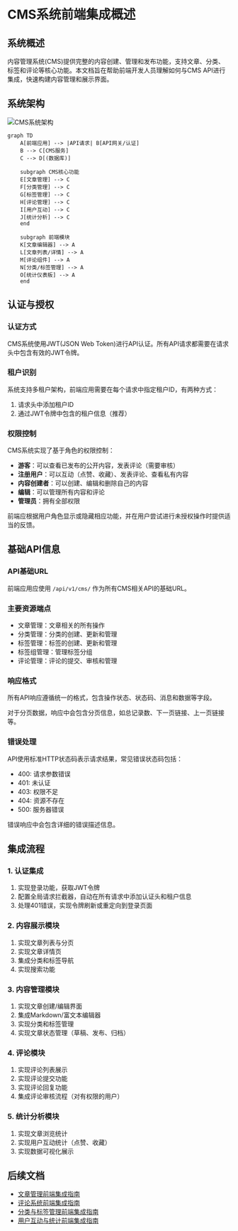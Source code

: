 # CMS系统前端集成概述

## 系统概述

内容管理系统(CMS)提供完整的内容创建、管理和发布功能，支持文章、分类、标签和评论等核心功能。本文档旨在帮助前端开发人员理解如何与CMS API进行集成，快速构建内容管理和展示界面。

## 系统架构

![CMS系统架构](../frontend/images/cms_architecture.png)

```mermaid
graph TD
    A[前端应用] --> |API请求| B[API网关/认证]
    B --> C[CMS服务]
    C --> D[(数据库)]
    
    subgraph CMS核心功能
    E[文章管理] --> C
    F[分类管理] --> C
    G[标签管理] --> C
    H[评论管理] --> C
    I[用户互动] --> C
    J[统计分析] --> C
    end
    
    subgraph 前端模块
    K[文章编辑器] --> A
    L[文章列表/详情] --> A
    M[评论组件] --> A
    N[分类/标签管理] --> A
    O[统计仪表板] --> A
    end
```

## 认证与授权

### 认证方式

CMS系统使用JWT(JSON Web Token)进行API认证。所有API请求都需要在请求头中包含有效的JWT令牌。

### 租户识别

系统支持多租户架构，前端应用需要在每个请求中指定租户ID，有两种方式：

1. 请求头中添加租户ID
2. 通过JWT令牌中包含的租户信息（推荐）

### 权限控制

CMS系统实现了基于角色的权限控制：

- **游客**：可以查看已发布的公开内容，发表评论（需要审核）
- **注册用户**：可以互动（点赞、收藏）、发表评论、查看私有内容
- **内容创建者**：可以创建、编辑和删除自己的内容
- **编辑**：可以管理所有内容和评论
- **管理员**：拥有全部权限

前端应根据用户角色显示或隐藏相应功能，并在用户尝试进行未授权操作时提供适当的反馈。

## 基础API信息

### API基础URL

前端应用应使用 `/api/v1/cms/` 作为所有CMS相关API的基础URL。

### 主要资源端点

- 文章管理：文章相关的所有操作
- 分类管理：分类的创建、更新和管理
- 标签管理：标签的创建、更新和管理
- 标签组管理：管理标签分组
- 评论管理：评论的提交、审核和管理

### 响应格式

所有API响应遵循统一的格式，包含操作状态、状态码、消息和数据等字段。

对于分页数据，响应中会包含分页信息，如总记录数、下一页链接、上一页链接等。

### 错误处理

API使用标准HTTP状态码表示请求结果，常见错误状态码包括：

- 400: 请求参数错误
- 401: 未认证
- 403: 权限不足
- 404: 资源不存在
- 500: 服务器错误

错误响应中会包含详细的错误描述信息。

## 集成流程

### 1. 认证集成

1. 实现登录功能，获取JWT令牌
2. 配置全局请求拦截器，自动在所有请求中添加认证头和租户信息
3. 处理401错误，实现令牌刷新或重定向到登录页面

### 2. 内容展示模块

1. 实现文章列表与分页
2. 实现文章详情页
3. 集成分类和标签导航
4. 实现搜索功能

### 3. 内容管理模块

1. 实现文章创建/编辑界面
2. 集成Markdown/富文本编辑器
3. 实现分类和标签管理
4. 实现文章状态管理（草稿、发布、归档）

### 4. 评论模块

1. 实现评论列表展示
2. 实现评论提交功能
3. 实现评论回复功能
4. 集成评论审核流程（对有权限的用户）

### 5. 统计分析模块

1. 实现文章浏览统计
2. 实现用户互动统计（点赞、收藏）
3. 实现数据可视化展示

## 后续文档

- [文章管理前端集成指南](./01_article_frontend_integration.md)
- [评论系统前端集成指南](./02_comment_frontend_integration.md)
- [分类与标签管理前端集成指南](./03_category_tag_frontend_integration.md)
- [用户互动与统计前端集成指南](./04_interaction_statistics_frontend_integration.md) 